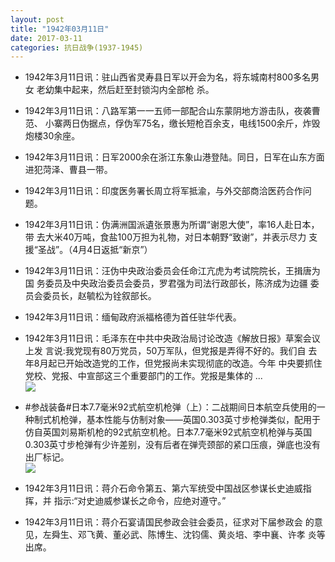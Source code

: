 ```yaml
---
layout: post
title: "1942年03月11日"
date: 2017-03-11
categories: 抗日战争(1937-1945)
---
```


<meta name="referrer" content="no-referrer" />

- 1942年3月11日讯：驻山西省灵寿县日军以开会为名，将东城南村800多名男女 老幼集中起来，然后赶至封锁沟内全部枪 杀。 

- 1942年3月11日讯：八路军第一一五师一部配合山东蒙阴地方游击队，夜袭曹范、 小寨两日伪据点，俘伪军75名，缴长短枪百余支，电线1500余斤，炸毁 炮楼30余座。 

- 1942年3月11日讯：日军2000余在浙江东象山港登陆。同日，日军在山东方面进犯菏泽、曹县一带。 

- 1942年3月11日讯：印度医务署长周立将军抵渝，与外交部商洽医药合作问题。 

- 1942年3月11日讯：伪满洲国派遺张景惠为所谓“谢恩大使”，率16人赴日本，带 去大米40万吨，食盐100万担为礼物，对日本朝野“致谢”，并表示尽力 支援“圣战”。（4月4日返抵“新京”） 

- 1942年3月11日讯：汪伪中央政治委员会任命江亢虎为考试院院长，王揖唐为国 务委员及中央政治委员会委员，罗君强为司法行政部长，陈济成为边疆 委员会委员长，赵毓松为铨叙部长。 

- 1942年3月11日讯：缅甸政府派福格德为首任驻华代表。 

- 1942年3月11日讯：毛泽东在中共中央政治局讨论改造《解放日报》草案会议上发 言说:我党现有80万党员，50万军队，但党报是弄得不好的。我们自 去年8月起已开始改造党的工作，但党报尚未实现彻底的改造。今年 中央要抓住党校、党报、中宣部这三个重要部门的工作。党报是集体的  ... <br/><img src="https://wx1.sinaimg.cn/large/aca367d8ly1fdipwcdsivj20c809z3yl.jpg" />

- #参战装备#日本7.7毫米92式航空机枪弹（上）：二战期间日本航空兵使用的一种制式机枪弹，基本性能与仿制对象——英国0.303英寸步枪弹类似，配用于仿自英国刘易斯机枪的92式航空机枪。日本7.7毫米92式航空机枪弹与英国0.303英寸步枪弹有少许差别，没有后者在弹壳颈部的紧口压痕，弹底也没有出厂标记。 <br/><img src="https://wx2.sinaimg.cn/large/aca367d8ly1fdio5vh5bdj20m81fywmi.jpg" />

- 1942年3月11日讯：蒋介石命令第五、第六军统受中国战区参谋长史迪威指挥，并 指示:“对史迪威参谋长之命令，应绝对遵守。” 

- 1942年3月11日讯：蒋介石宴请国民参政会驻会委员，征求对下届参政会 的意见，左舜生、邓飞黄、董必武、陈博生、沈钧儒、黄炎培、李中襄、许孝 炎等出席。 

